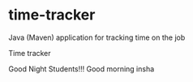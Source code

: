 # time-tracker
Java (Maven) application for tracking time on the job

Time tracker

Good Night Students!!!
Good morning insha
